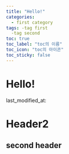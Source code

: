 ```yaml
---
title: "Hello!"
categories:
  - first category
tags: -tag first
  -tag second
toc: true
toc_label: "toc의 이름"
toc_icon: "toc의 아이콘"
toc_sticky: false
---
```


# Hello!

last_modified_at:

# Header2

## second header
